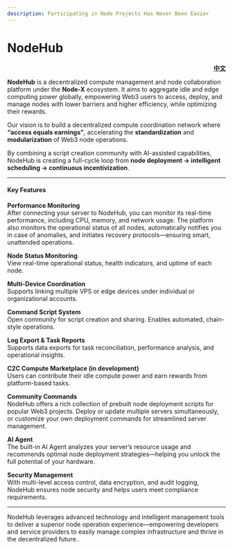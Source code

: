 ```yaml
---
description: Participating in Node Projects Has Never Been Easier
---
```


# NodeHub

<p align="right"><a href="https://docs.node-x.xyz/chan-pin-shou-ce/nodehub"><strong>中文</strong></a></p>

**NodeHub** is a decentralized compute management and node collaboration platform under the **Node-X** ecosystem. It aims to aggregate idle and edge computing power globally, empowering Web3 users to access, deploy, and manage nodes with lower barriers and higher efficiency, while optimizing their rewards.

Our vision is to build a decentralized compute coordination network where **“access equals earnings”**, accelerating the **standardization** and **modularization** of Web3 node operations.

By combining a script creation community with AI-assisted capabilities, NodeHub is creating a full-cycle loop from **node deployment → intelligent scheduling → continuous incentivization**.

***

#### **Key Features**

**Performance Monitoring**\
After connecting your server to NodeHub, you can monitor its real-time performance, including CPU, memory, and network usage. The platform also monitors the operational status of all nodes, automatically notifies you in case of anomalies, and initiates recovery protocols—ensuring smart, unattended operations.

**Node Status Monitoring**\
View real-time operational status, health indicators, and uptime of each node.

**Multi-Device Coordination**\
Supports linking multiple VPS or edge devices under individual or organizational accounts.

**Command Script System**\
Open community for script creation and sharing. Enables automated, chain-style operations.

**Log Export & Task Reports**\
Supports data exports for task reconciliation, performance analysis, and operational insights.

**C2C Compute Marketplace (in development)**\
Users can contribute their idle compute power and earn rewards from platform-based tasks.

**Community Commands**\
NodeHub offers a rich collection of prebuilt node deployment scripts for popular Web3 projects. Deploy or update multiple servers simultaneously, or customize your own deployment commands for streamlined server management.

**AI Agent**\
The built-in AI Agent analyzes your server’s resource usage and recommends optimal node deployment strategies—helping you unlock the full potential of your hardware.

**Security Management**\
With multi-level access control, data encryption, and audit logging, NodeHub ensures node security and helps users meet compliance requirements.

***

NodeHub leverages advanced technology and intelligent management tools to deliver a superior node operation experience—empowering developers and service providers to easily manage complex infrastructure and thrive in the decentralized future..
